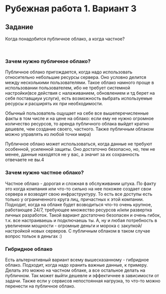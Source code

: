 # Рубежная работа 1. Вариант 3

## Задание

Когда понадобится публичное облако, а когда частное?

<br>

### Зачем нужно публичное облако?
  Публичное облако пригождается, когда надо использовать относительно небольшие ресурсы сервера. Оно условно делится между несколькими пользователями. Такое облако намного проще в использовании пользователем, ибо не требует системной настройки(все действия с налаживанием, обновлением и тд берет на себя поставщиуи услуги), есть возможность выбрать используемые ресурсы и расширять их при необходимости. 

  Обычный пользователь ощущает на себе все вышеперечисленные факты в том числе и на цене на облако: если ему не нужно огромное количество ресурсов, то аренда публичного облака выйдет кратно дешевле, чем создание своего, частного. Также публичным облаком можно управлять из любой точки мира) 

Публичное облако может использоваться, когда данные не требуют особенной, усиленной защиты. Оно достаточно безопасно, но, тем не менее, данные находятся не у вас, а значит за их сохранность отвечаете не вы.4

### Зачем нужно частное облако?

  Частное облако - дорогая и сложная в обслуживании штука. По факту это когда компания или что-то сильно на нее похожее создает свои сервера и возводят свою инфраструктуру. То есть все доступы есть только у ограниченного круга лиц, причастных к этой компании. Подходит, когда на облаке будет возводиться что-то очень крупное, работающее 24/7, требующее множество ресурсов и/или развертка личных разработок. Такой вариант достаточно безопасен и очень гибок, т.к. все настраиваешь и подключаешь ты. А, ну и любая потребность в увеличении мощности - огромные деньги и морока с закупкой/настройкой новых серверов. С публичным облаком в таком случае вопрос тольок в деньгах :)

### Гибридное облако
  Есть альтернативный вариант всему вышесказанному - гибридное облако. Подходит, когда надо хранить важные данные, к примеру. Делать это можно на частном облаке, а все остальное делать на публичном. Так может выйти дешевле и эффектичнее в зависимости от задачи. Также если у сервисов непостоянная нагрузка, то что-то можно перенести на публичное облако.
